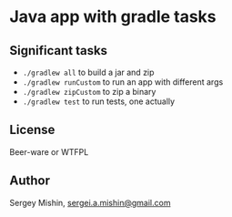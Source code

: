 # Java app with gradle tasks #

## Significant tasks ##

* `./gradlew all` to build a jar and zip
* `./gradlew runCustom` to run an app with different args
* `./gradlew zipCustom` to zip a binary
* `./gradlew test` to run tests, one actually

## License ##

Beer-ware or WTFPL

## Author ##

Sergey Mishin, sergei.a.mishin@gmail.com
